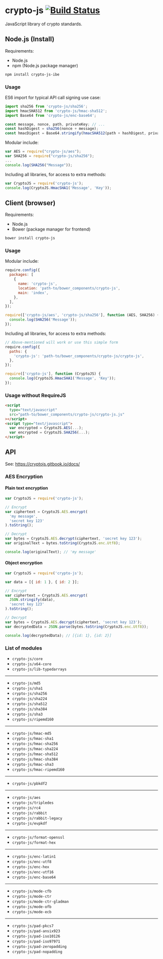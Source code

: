 # crypto-js [![Build Status](https://travis-ci.org/brix/crypto-js.svg?branch=develop)](https://travis-ci.org/brix/crypto-js)

JavaScript library of crypto standards.

## Node.js (Install)

Requirements:

- Node.js
- npm (Node.js package manager)

```bash
npm install crypto-js-ibe
```

### Usage

ES6 import for typical API call signing use case:

```javascript
import sha256 from 'crypto-js/sha256';
import hmacSHA512 from 'crypto-js/hmac-sha512';
import Base64 from 'crypto-js/enc-base64';

const message, nonce, path, privateKey; // ...
const hashDigest = sha256(nonce + message);
const hmacDigest = Base64.stringify(hmacSHA512(path + hashDigest, privateKey));
```

Modular include:

```javascript
var AES = require("crypto-js/aes");
var SHA256 = require("crypto-js/sha256");
...
console.log(SHA256("Message"));
```

Including all libraries, for access to extra methods:

```javascript
var CryptoJS = require('crypto-js');
console.log(CryptoJS.HmacSHA1('Message', 'Key'));
```

## Client (browser)

Requirements:

- Node.js
- Bower (package manager for frontend)

```bash
bower install crypto-js
```

### Usage

Modular include:

```javascript
require.config({
  packages: [
    {
      name: 'crypto-js',
      location: 'path-to/bower_components/crypto-js',
      main: 'index',
    },
  ],
});

require(['crypto-js/aes', 'crypto-js/sha256'], function (AES, SHA256) {
  console.log(SHA256('Message'));
});
```

Including all libraries, for access to extra methods:

```javascript
// Above-mentioned will work or use this simple form
require.config({
  paths: {
    'crypto-js': 'path-to/bower_components/crypto-js/crypto-js',
  },
});

require(['crypto-js'], function (CryptoJS) {
  console.log(CryptoJS.HmacSHA1('Message', 'Key'));
});
```

### Usage without RequireJS

```html
<script
  type="text/javascript"
  src="path-to/bower_components/crypto-js/crypto-js.js"
></script>
<script type="text/javascript">
  var encrypted = CryptoJS.AES(...);
  var encrypted = CryptoJS.SHA256(...);
</script>
```

## API

See: https://cryptojs.gitbook.io/docs/

### AES Encryption

#### Plain text encryption

```javascript
var CryptoJS = require('crypto-js');

// Encrypt
var ciphertext = CryptoJS.AES.encrypt(
  'my message',
  'secret key 123'
).toString();

// Decrypt
var bytes = CryptoJS.AES.decrypt(ciphertext, 'secret key 123');
var originalText = bytes.toString(CryptoJS.enc.Utf8);

console.log(originalText); // 'my message'
```

#### Object encryption

```javascript
var CryptoJS = require('crypto-js');

var data = [{ id: 1 }, { id: 2 }];

// Encrypt
var ciphertext = CryptoJS.AES.encrypt(
  JSON.stringify(data),
  'secret key 123'
).toString();

// Decrypt
var bytes = CryptoJS.AES.decrypt(ciphertext, 'secret key 123');
var decryptedData = JSON.parse(bytes.toString(CryptoJS.enc.Utf8));

console.log(decryptedData); // [{id: 1}, {id: 2}]
```

### List of modules

- `crypto-js/core`
- `crypto-js/x64-core`
- `crypto-js/lib-typedarrays`

---

- `crypto-js/md5`
- `crypto-js/sha1`
- `crypto-js/sha256`
- `crypto-js/sha224`
- `crypto-js/sha512`
- `crypto-js/sha384`
- `crypto-js/sha3`
- `crypto-js/ripemd160`

---

- `crypto-js/hmac-md5`
- `crypto-js/hmac-sha1`
- `crypto-js/hmac-sha256`
- `crypto-js/hmac-sha224`
- `crypto-js/hmac-sha512`
- `crypto-js/hmac-sha384`
- `crypto-js/hmac-sha3`
- `crypto-js/hmac-ripemd160`

---

- `crypto-js/pbkdf2`

---

- `crypto-js/aes`
- `crypto-js/tripledes`
- `crypto-js/rc4`
- `crypto-js/rabbit`
- `crypto-js/rabbit-legacy`
- `crypto-js/evpkdf`

---

- `crypto-js/format-openssl`
- `crypto-js/format-hex`

---

- `crypto-js/enc-latin1`
- `crypto-js/enc-utf8`
- `crypto-js/enc-hex`
- `crypto-js/enc-utf16`
- `crypto-js/enc-base64`

---

- `crypto-js/mode-cfb`
- `crypto-js/mode-ctr`
- `crypto-js/mode-ctr-gladman`
- `crypto-js/mode-ofb`
- `crypto-js/mode-ecb`

---

- `crypto-js/pad-pkcs7`
- `crypto-js/pad-ansix923`
- `crypto-js/pad-iso10126`
- `crypto-js/pad-iso97971`
- `crypto-js/pad-zeropadding`
- `crypto-js/pad-nopadding`
